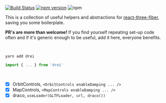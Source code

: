 [![Build Status](https://travis-ci.org/react-spring/drei.svg?branch=master)](https://travis-ci.org/react-spring/drei) [![npm version](https://badge.fury.io/js/drei.svg)](https://badge.fury.io/js/drei) ![npm](https://img.shields.io/npm/dt/drei.svg)

This is a collection of useful helpers and abstractions for [react-three-fiber](https://github.com/react-spring/react-three-fiber), saving you some boilerplate.

**PR's are more than welcome!** If you find yourself repeating set-up code often and if it's generic enough to be useful, add it here, everyone benefits.

<br />

    yarn add drei

```jsx
import { ... } from 'drei'
```

<br />

- [x] OrbitControls, `<OrbitControls enableDamping ... />`
- [x] MapControls, `<MapControls enableDamping ... />`
- [x] draco, `useLoader(GLTFLoader, url, draco())`
